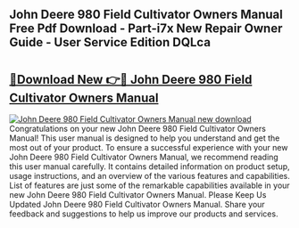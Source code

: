 ## John Deere 980 Field Cultivator Owners Manual Free Pdf Download - Part-i7x New Repair Owner Guide - User Service Edition DQLca

# <h2><a href="http://bc90878.oget.top/?id=John+Deere+980+Field+Cultivator+Owners+Manual">🔗Download New 👉🔴 John Deere 980 Field Cultivator Owners Manual</a></h2>

[![John Deere 980 Field Cultivator Owners Manual new download](https://i.imgur.com/5g1atiW.png)](http://bc90878.oget.top/?id=John+Deere+980+Field+Cultivator+Owners+Manual)
Congratulations on your new John Deere 980 Field Cultivator Owners Manual! This user manual is designed to help you understand and get the most out of your product. To ensure a successful experience with your new John Deere 980 Field Cultivator Owners Manual, we recommend reading this user manual carefully. It contains detailed information on product setup, usage instructions, and an overview of the various features and capabilities. List of features are just some of the remarkable capabilities available in your new John Deere 980 Field Cultivator Owners Manual. Please Keep Us Updated John Deere 980 Field Cultivator Owners Manual. Share your feedback and suggestions to help us improve our products and services.
